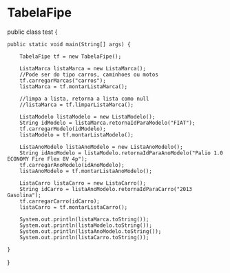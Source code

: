 # TabelaFipe


public class test {

    public static void main(String[] args) {
	
        TabelaFipe tf = new TabelaFipe();
		
        ListaMarca listaMarca = new ListaMarca();
        //Pode ser do tipo carros, caminhoes ou motos
        tf.carregarMarcas("carros");
        listaMarca = tf.montarListaMarca();
        
        //limpa a lista, retorna a lista como null
        //listaMarca = tf.limparListaMarca();
         
        ListaModelo listaModelo = new ListaModelo();
        String idModelo = listaMarca.retornaIdParaModelo("FIAT");
        tf.carregarModelo(idModelo);
        listaModelo = tf.montarListaModelo();
        
        ListaAnoModelo listaAnoModelo = new ListaAnoModelo();
        String idAnoModelo = listaModelo.retornaIdParaAnoModelo("Palio 1.0 ECONOMY Fire Flex 8V 4p");
        tf.carregarAnoModelo(idAnoModelo);
        listaAnoModelo = tf.montarListaAnoModelo();
        
        ListaCarro listaCarro = new ListaCarro();
        String idCarro = listaAnoModelo.retornaIdParaCarro("2013 Gasolina");
        tf.carregarCarro(idCarro);
        listaCarro = tf.montarListaCarro();
              
        System.out.println(listaMarca.toString());
        System.out.println(listaModelo.toString());
        System.out.println(listaAnoModelo.toString());
        System.out.println(listaCarro.toString());

    }
}

